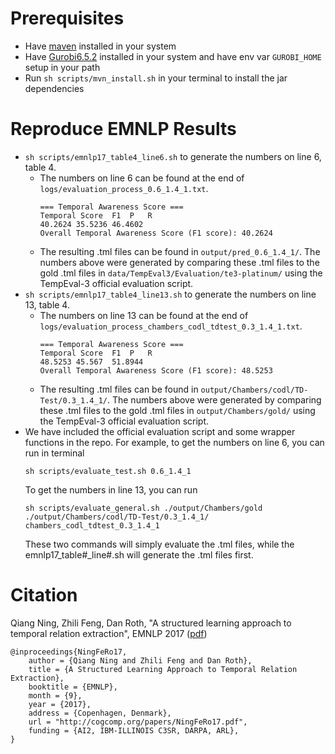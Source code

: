 # Prerequisites
- Have [maven](https://maven.apache.org/install.html) installed in your system
- Have [Gurobi6.5.2](http://www.gurobi.com/downloads/gurobi-optimizer) installed in your system and have env var `GUROBI_HOME` setup in your path
- Run `sh scripts/mvn_install.sh` in your terminal to install the jar dependencies

# Reproduce EMNLP Results
- `sh scripts/emnlp17_table4_line6.sh` to generate the numbers on line 6, table 4.
  - The numbers on line 6 can be found at the end of `logs/evaluation_process_0.6_1.4_1.txt`.
    ```
    === Temporal Awareness Score ===
    Temporal Score	F1	P	R
	40.2624	35.5236	46.4602	
    Overall Temporal Awareness Score (F1 score): 40.2624
    ```
  - The resulting .tml files can be found in `output/pred_0.6_1.4_1/`. The numbers above were generated by comparing these .tml files to the gold .tml files in `data/TempEval3/Evaluation/te3-platinum/` using the TempEval-3 official evaluation script.
- `sh scripts/emnlp17_table4_line13.sh` to generate the numbers on line 13, table 4.
  - The numbers on line 13 can be found at the end of `logs/evaluation_process_chambers_codl_tdtest_0.3_1.4_1.txt`.
    ```
    === Temporal Awareness Score ===
    Temporal Score	F1	P	R
    48.5253	45.567	51.8944	
    Overall Temporal Awareness Score (F1 score): 48.5253
    ```
  - The resulting .tml files can be found in `output/Chambers/codl/TD-Test/0.3_1.4_1/`. The numbers above were generated by comparing these .tml files to the gold .tml files in `output/Chambers/gold/` using the TempEval-3 official evaluation script.
- We have included the official evaluation script and some wrapper functions in the repo. For example, to get the numbers on line 6, you can run in terminal
  ```
  sh scripts/evaluate_test.sh 0.6_1.4_1
  ```
  To get the numbers in line 13, you can run
  ```
  sh scripts/evaluate_general.sh ./output/Chambers/gold ./output/Chambers/codl/TD-Test/0.3_1.4_1/ chambers_codl_tdtest_0.3_1.4_1
  ```
  These two commands will simply evaluate the .tml files, while the emnlp17_table#_line#.sh will generate the .tml files first.
# Citation
Qiang Ning, Zhili Feng, Dan Roth, "A structured learning approach to temporal relation extraction", EMNLP 2017 ([pdf](http://cogcomp.org/papers/NingFeRo17.pdf))

```
@inproceedings{NingFeRo17,
    author = {Qiang Ning and Zhili Feng and Dan Roth},
    title = {A Structured Learning Approach to Temporal Relation Extraction},
    booktitle = {EMNLP},
    month = {9},
    year = {2017},
    address = {Copenhagen, Denmark},
    url = "http://cogcomp.org/papers/NingFeRo17.pdf",
    funding = {AI2, IBM-ILLINOIS C3SR, DARPA, ARL},
}
```
